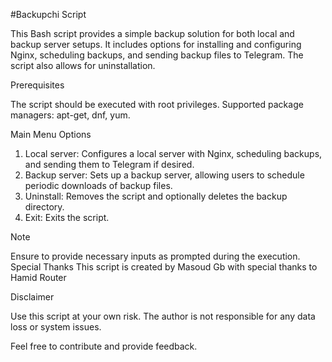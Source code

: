 #Backupchi Script

This Bash script provides a simple backup solution for both local and backup server setups. It includes options for installing and configuring Nginx, scheduling backups, and sending backup files to Telegram. The script also allows for uninstallation.

Prerequisites

The script should be executed with root privileges.
Supported package managers: apt-get, dnf, yum.

Main Menu Options

1. Local server: Configures a local server with Nginx, scheduling backups, and sending them to Telegram if desired.
2. Backup server: Sets up a backup server, allowing users to schedule periodic downloads of backup files.
3. Uninstall: Removes the script and optionally deletes the backup directory.
4. Exit: Exits the script.

Note

Ensure to provide necessary inputs as prompted during the execution.
Special Thanks
This script is created by Masoud Gb with special thanks to Hamid Router

Disclaimer

Use this script at your own risk. The author is not responsible for any data loss or system issues.

Feel free to contribute and provide feedback.
